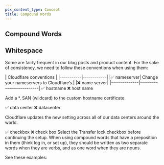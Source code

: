 ```yaml
---
pcx_content_type: Concept
title: Compound Words
---
```


## Compound Words

## Whitespace

Some are fairly frequent in our blog posts and product content. For the sake of consistency, we need to follow these conventions when using them:

| Cloudflare conventions |
|-----------|------------|
|✅ nameserver| Change your nameservers to Cloudflare’s.|
|❌ name server|
|--------------|--------------------------|
✅ hostname
❌ host name

Add a *. SAN (wildcard) to the custom hostname certificate.

✅ data center
❌ datacenter

Cloudflare updates the new setting across all of our data centers around the world.

✅ checkbox
❌ check box	Select the Transfer lock checkbox before continuing the setup.
When using compound words that have a preposition in them (think log in, or set up), they should be written as two separate words when they are verbs, and as one word when they are nouns.

See these examples: